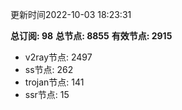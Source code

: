 更新时间2022-10-03 18:23:31

**总订阅: 98**
**总节点: 8855**
**有效节点: 2915**
- v2ray节点: 2497
- ss节点: 262
- trojan节点: 141
- ssr节点: 15
